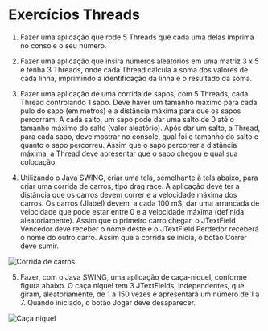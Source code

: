 # Exercícios Threads

1. Fazer uma aplicação que rode 5 Threads que
cada uma delas imprima no console o seu
número.

2. Fazer uma aplicação que insira números
aleatórios em uma matriz 3 x 5 e tenha 3
Threads, onde cada Thread calcula a soma dos
valores de cada linha, imprimindo a identificação
da linha e o resultado da soma.

3. Fazer uma aplicação de uma corrida de sapos, com 5
Threads, cada Thread controlando 1 sapo. Deve haver um
tamanho máximo para cada pulo do sapo (em metros) e a
distância máxima para que os sapos percorram. A cada salto,
um sapo pode dar uma salto de 0 até o tamanho máximo do
salto (valor aleatório). Após dar um salto, a Thread, para cada
sapo, deve mostrar no console, qual foi o tamanho do salto e
quanto o sapo percorreu. Assim que o sapo percorrer a
distância máxima, a Thread deve apresentar que o sapo
chegou e qual sua colocação.

4. Utilizando o Java SWING, criar uma tela, semelhante à
tela abaixo, para criar uma corrida de carros, tipo drag race.
A aplicação deve ter a distância que os carros devem correr e
a velocidade máxima dos carros. Os carros (Jlabel) devem, a
cada 100 mS, dar uma arrancada de velocidade que pode estar
entre 0 e a velocidade máxima (definida aleatoriamente).
Assim que o primeiro carro chegar, o JTextField Vencedor
deve receber o nome deste e o JTextField Perdedor receberá
o nome do outro carro. Assim que a corrida se inicia, o botão
Correr deve sumir.

![Corrida de carros](https://pasteboard.co/JIgQ835.png)

5. Fazer, com o Java SWING, uma aplicação de
caça-níquel, conforme figura abaixo. O caça níquel
tem 3 JTextFields, independentes, que giram,
aleatoriamente, de 1 a 150 vezes e apresentará um
número de 1 a 7. Quando iniciado, o botão Jogar
deve desaparecer.

![Caça niquel](https://pasteboard.co/JIgQAz1.png)